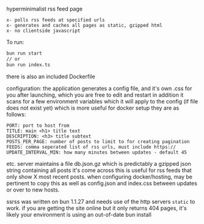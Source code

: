 hyperminimalist rss feed page
```
x- polls rss feeds at specified urls
x- generates and caches all pages as static, gzipped html
x- no clientside javascript
```

To run:
```bash
bun run start
// or
bun run index.ts
```
there is also an included Dockerfile

configuration:
the application generates a config file, and it's own .css for you after launching, which you are free to edit and restart
in addition it scans for a few environment variables which it will apply to the config (if file does not exist yet) which is more useful for docker setup
they are as follows:
```
PORT: port to host from
TITLE: main <h1> title text
DESCRIPTION: <h3> title subtext
POSTS_PER_PAGE: number of posts to limit to for creating pagination
FEEDS: comma seperated list of rss urls, must include https://
UPDATE_INTERVAL_MIN: how many minutes between updates - default 45
```

etc.
server maintains a file db.json.gz which is predictably a gzipped json string containing all posts it's come across
this is useful for rss feeds that only show X most recent posts. when configuring docker/hosting, may be pertinent to copy this as well as config.json and index.css between updates or over to new hosts.

ssrss was written on bun 1.1.27 and needs use of the http servers `static` to work. if you are getting the site online but it only returns 404 pages, it's likely your environment is using an out-of-date bun install
